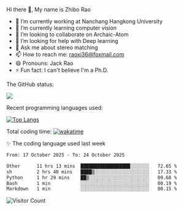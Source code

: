 Hi there 👋, My name is Zhibo Rao
- 🔭 I’m currently working at Nanchang Hangkong University
- 🌱 I’m currently learning computer vision
- 👯 I’m looking to collaborate on Archaic-Atom
- 🤔 I’m looking for help with Deep learning
- 💬 Ask me about stereo matching
- 📫 How to reach me: raoxi36@foxmail.com
- 😄 Pronouns: Jack Rao
- ⚡ Fun fact: I can't believe I'm a Ph.D.

The GitHub status:

![](https://github-readme-stats.vercel.app/api?username=ZhiboRao)

Recent programming languages used:

[![Top Langs](https://github-readme-stats.vercel.app/api/top-langs/?username=ZhiboRao&layout=compact)](https://github.com/anuraghazra/github-readme-stats)

Total coding time: [![wakatime](https://wakatime.com/badge/user/51ec5ec7-4742-4243-9eea-732ade32c0b7.svg)](https://wakatime.com/@51ec5ec7-4742-4243-9eea-732ade32c0b7)

✨ The coding language used last week 
<!--START_SECTION:waka-->

```txt
From: 17 October 2025 - To: 24 October 2025

Other      11 hrs 13 mins  ██████████████████░░░░░░░   72.65 %
sh         2 hrs 40 mins   ████▒░░░░░░░░░░░░░░░░░░░░   17.33 %
Python     1 hr 29 mins    ██▒░░░░░░░░░░░░░░░░░░░░░░   09.68 %
Bash       1 min           ░░░░░░░░░░░░░░░░░░░░░░░░░   00.19 %
Markdown   1 min           ░░░░░░░░░░░░░░░░░░░░░░░░░   00.15 %
```

<!--END_SECTION:waka-->

![Visitor Count](https://profile-counter.glitch.me/Raohaocheng/count.svg)
